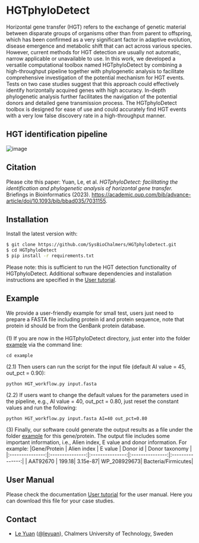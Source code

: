 # HGTphyloDetect
Horizontal gene transfer (HGT) refers to the exchange of genetic material
between disparate groups of organisms other than from parent to offspring,
which has been confirmed as a very significant factor in adaptive
evolution, disease emergence and metabolic shift that can act across various
species. However, current methods for HGT detection are usually not automatic,
narrow applicable or unavailable to use. In this work, we developed a versatile computational
toolbox named HGTphyloDetect by combining a high-throughput pipeline together with phylogenetic analysis
to facilitate comprehensive investigation of the potential mechanism for HGT events. Tests on two case
studies suggest that this approach could effectively
identify horizontally acquired genes with high accuracy. In-depth phylogenetic analysis further facilitates
the navigation of the potential donors and detailed gene transmission process. The HGTphyloDetect toolbox
is designed for ease of use and could accurately find HGT events with a very low false discovery rate
in a high-throughput manner.

## HGT identification pipeline
![image](https://github.com/SysBioChalmers/HGTphyloDetect/blob/master/doc/HGT_pipeline.png)

## Citation
Please cite this paper:
Yuan, Le, et al. _HGTphyloDetect: facilitating the identification and phylogenetic analysis of horizontal gene transfer._ Briefings in Bioinformatics (2023). https://academic.oup.com/bib/advance-article/doi/10.1093/bib/bbad035/7031155.

## Installation
Install the latest version with:
```bash
$ git clone https://github.com/SysBioChalmers/HGTphyloDetect.git
$ cd HGTphyloDetect
$ pip install -r requirements.txt
```
Please note: this is sufficient to run the HGT detection functionality of HGTphyloDetect. Additional software dependencies and installation instructions are specified in the [User tutorial](https://github.com/SysBioChalmers/HGTphyloDetect/blob/master/User%20tutorial.pdf).

## Example
We provide a user-friendly example for small test, users just need to prepare a FASTA file including protein id and protein sequence, note that protein id should be from the GenBank protein database.<br><br>
(1) If you are now in the HGTphyloDetect directory, just enter into the folder [example](https://github.com/SysBioChalmers/HGTphyloDetect/tree/master/example) via the command line:
```linux
cd example
```

(2.1) Then users can run the script for the input file (default AI value = 45, out_pct = 0.90): 
```linux
python HGT_workflow.py input.fasta
```

(2.2) If users want to change the default values for the parameters used in the pipeline, e.g., AI value = 40, out_pct = 0.80, just reset the constant values and run the following: 
```linux
python HGT_workflow.py input.fasta AI=40 out_pct=0.80
```

(3) Finally, our software could generate the output results as a file under the folder [example](https://github.com/SysBioChalmers/HGTphyloDetect/tree/master/example) for this gene/protein. The output file includes some important information, i.e., Alien index, E value and donor information. For example:
|Gene/Protein | Alien index | E value | Donor id | 	Donor taxonomy |
|:---------------:|:---------------:|:---------------:|:---------------:|:---------------:|
| AAT92670 |   199.18|    3.15e-87|  WP_208929673|  Bacteria/Firmicutes|

## User Manual
Please check the documentation [User tutorial](https://github.com/SysBioChalmers/HGTphyloDetect/blob/master/User%20tutorial.pdf) for the user manual. Here you can download this file for your case studies.

## Contact
* [Le Yuan](https://www.chalmers.se/en/Staff/Pages/leyu.aspx) ([@leyuan](https://github.com/le-yuan)), Chalmers University of Technology, Sweden
